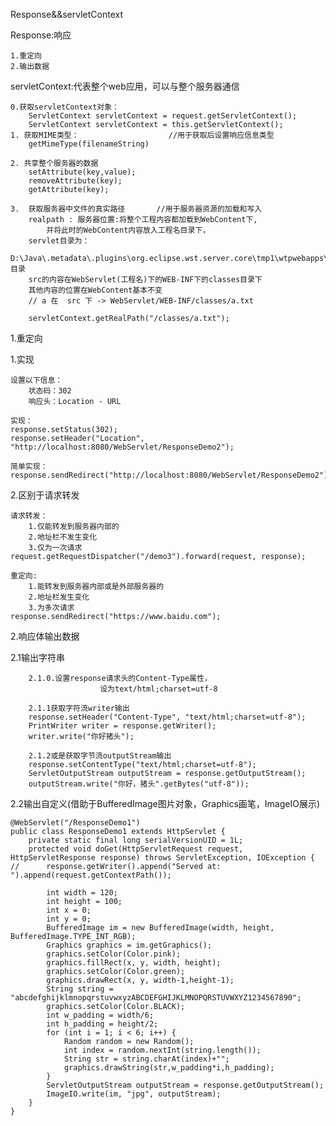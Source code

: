 Response&&servletContext

Response:响应
	
	1.重定向
	2.输出数据
	
servletContext:代表整个web应用，可以与整个服务器通信
	
	0.获取servletContext对象：
		ServletContext servletContext = request.getServletContext();
		ServletContext servletContext = this.getServletContext();
	1. 获取MIME类型：					//用于获取后设置响应信息类型
		getMimeType(filenameString)

	2. 共享整个服务器的数据
		setAttribute(key,value);
		removeAttribute(key);
		getAttribute(key);

	3.	获取服务器中文件的真实路径		//用于服务器资源的加载和写入
		realpath : 服务器位置:将整个工程内容都加载到WebContent下,
			并将此时的WebContent内容放入工程名目录下，
		servlet目录为：
			D:\Java\.metadata\.plugins\org.eclipse.wst.server.core\tmp1\wtpwebapps\WebServlet目录
		src的内容在WebServlet(工程名)下的WEB-INF下的classes目录下
		其他内容的位置在WebContent基本不变
		// a 在  src 下 -> WebServlet/WEB-INF/classes/a.txt

		servletContext.getRealPath("/classes/a.txt");
			

1.重定向
	
1.实现

	设置以下信息：
		状态码：302
		响应头：Location - URL
	
	实现：
	response.setStatus(302);
	response.setHeader("Location", "http://localhost:8080/WebServlet/ResponseDemo2");
	
	简单实现：
	response.sendRedirect("http://localhost:8080/WebServlet/ResponseDemo2");
	
2.区别于请求转发

	请求转发：
		1.仅能转发到服务器内部的
		2.地址栏不发生变化
		3.仅为一次请求
	request.getRequestDispatcher("/demo3").forward(request, response);

	重定向:
		1.能转发到服务器内部或是外部服务器的
		2.地址栏发生变化
		3.为多次请求
	response.sendRedirect("https://www.baidu.com");
	
2.响应体输出数据
	
2.1输出字符串

		2.1.0.设置response请求头的Content-Type属性，
						设为text/html;charset=utf-8	

		2.1.1获取字符流writer输出
		response.setHeader("Content-Type", "text/html;charset=utf-8");
		PrintWriter writer = response.getWriter();
		writer.write("你好猪头");
		
		2.1.2或是获取字节流outputStream输出
		response.setContentType("text/html;charset=utf-8");
		ServletOutputStream outputStream = response.getOutputStream();
		outputStream.write("你好，猪头".getBytes("utf-8"));
			
2.2输出自定义(借助于BufferedImage图片对象，Graphics画笔，ImageIO展示)
	
	@WebServlet("/ResponseDemo1")
	public class ResponseDemo1 extends HttpServlet {
		private static final long serialVersionUID = 1L;
		protected void doGet(HttpServletRequest request, HttpServletResponse response) throws ServletException, IOException {
	//		response.getWriter().append("Served at: ").append(request.getContextPath());
			
			int width = 120;
			int height = 100;
			int x = 0;
			int y = 0;
			BufferedImage im = new BufferedImage(width, height, BufferedImage.TYPE_INT_RGB);
			Graphics graphics = im.getGraphics();
			graphics.setColor(Color.pink);
			graphics.fillRect(x, y, width, height);
			graphics.setColor(Color.green);
			graphics.drawRect(x, y, width-1,height-1);
			String string = "abcdefghijklmnopqrstuvwxyzABCDEFGHIJKLMNOPQRSTUVWXYZ1234567890";
			graphics.setColor(Color.BLACK);
			int w_padding = width/6;
			int h_padding = height/2;
			for (int i = 1; i < 6; i++) {
				Random random = new Random();
				int index = random.nextInt(string.length());
				String str = string.charAt(index)+"";
				graphics.drawString(str,w_padding*i,h_padding);
			}
			ServletOutputStream outputStream = response.getOutputStream();
			ImageIO.write(im, "jpg", outputStream);
		}
	}
	
			